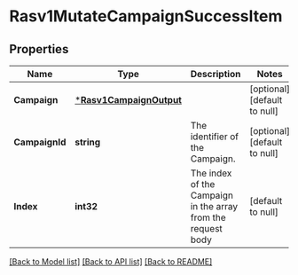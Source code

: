 # Rasv1MutateCampaignSuccessItem

## Properties
Name | Type | Description | Notes
------------ | ------------- | ------------- | -------------
**Campaign** | [***Rasv1CampaignOutput**](RASv1CampaignOutput.md) |  | [optional] [default to null]
**CampaignId** | **string** | The identifier of the Campaign. | [optional] [default to null]
**Index** | **int32** | The index of the Campaign in the array from the request body | [default to null]

[[Back to Model list]](../README.md#documentation-for-models) [[Back to API list]](../README.md#documentation-for-api-endpoints) [[Back to README]](../README.md)

